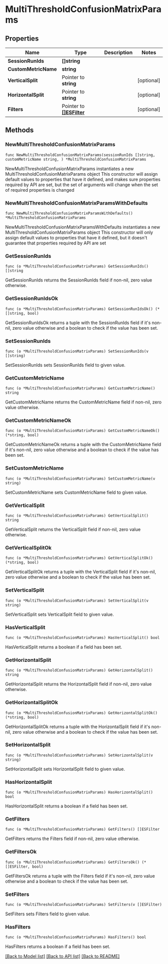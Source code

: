 # MultiThresholdConfusionMatrixParams

## Properties

Name | Type | Description | Notes
------------ | ------------- | ------------- | -------------
**SessionRunIds** | **[]string** |  | 
**CustomMetricName** | **string** |  | 
**VerticalSplit** | Pointer to **string** |  | [optional] 
**HorizontalSplit** | Pointer to **string** |  | [optional] 
**Filters** | Pointer to [**[]ESFilter**](ESFilter.md) |  | [optional] 

## Methods

### NewMultiThresholdConfusionMatrixParams

`func NewMultiThresholdConfusionMatrixParams(sessionRunIds []string, customMetricName string, ) *MultiThresholdConfusionMatrixParams`

NewMultiThresholdConfusionMatrixParams instantiates a new MultiThresholdConfusionMatrixParams object
This constructor will assign default values to properties that have it defined,
and makes sure properties required by API are set, but the set of arguments
will change when the set of required properties is changed

### NewMultiThresholdConfusionMatrixParamsWithDefaults

`func NewMultiThresholdConfusionMatrixParamsWithDefaults() *MultiThresholdConfusionMatrixParams`

NewMultiThresholdConfusionMatrixParamsWithDefaults instantiates a new MultiThresholdConfusionMatrixParams object
This constructor will only assign default values to properties that have it defined,
but it doesn't guarantee that properties required by API are set

### GetSessionRunIds

`func (o *MultiThresholdConfusionMatrixParams) GetSessionRunIds() []string`

GetSessionRunIds returns the SessionRunIds field if non-nil, zero value otherwise.

### GetSessionRunIdsOk

`func (o *MultiThresholdConfusionMatrixParams) GetSessionRunIdsOk() (*[]string, bool)`

GetSessionRunIdsOk returns a tuple with the SessionRunIds field if it's non-nil, zero value otherwise
and a boolean to check if the value has been set.

### SetSessionRunIds

`func (o *MultiThresholdConfusionMatrixParams) SetSessionRunIds(v []string)`

SetSessionRunIds sets SessionRunIds field to given value.


### GetCustomMetricName

`func (o *MultiThresholdConfusionMatrixParams) GetCustomMetricName() string`

GetCustomMetricName returns the CustomMetricName field if non-nil, zero value otherwise.

### GetCustomMetricNameOk

`func (o *MultiThresholdConfusionMatrixParams) GetCustomMetricNameOk() (*string, bool)`

GetCustomMetricNameOk returns a tuple with the CustomMetricName field if it's non-nil, zero value otherwise
and a boolean to check if the value has been set.

### SetCustomMetricName

`func (o *MultiThresholdConfusionMatrixParams) SetCustomMetricName(v string)`

SetCustomMetricName sets CustomMetricName field to given value.


### GetVerticalSplit

`func (o *MultiThresholdConfusionMatrixParams) GetVerticalSplit() string`

GetVerticalSplit returns the VerticalSplit field if non-nil, zero value otherwise.

### GetVerticalSplitOk

`func (o *MultiThresholdConfusionMatrixParams) GetVerticalSplitOk() (*string, bool)`

GetVerticalSplitOk returns a tuple with the VerticalSplit field if it's non-nil, zero value otherwise
and a boolean to check if the value has been set.

### SetVerticalSplit

`func (o *MultiThresholdConfusionMatrixParams) SetVerticalSplit(v string)`

SetVerticalSplit sets VerticalSplit field to given value.

### HasVerticalSplit

`func (o *MultiThresholdConfusionMatrixParams) HasVerticalSplit() bool`

HasVerticalSplit returns a boolean if a field has been set.

### GetHorizontalSplit

`func (o *MultiThresholdConfusionMatrixParams) GetHorizontalSplit() string`

GetHorizontalSplit returns the HorizontalSplit field if non-nil, zero value otherwise.

### GetHorizontalSplitOk

`func (o *MultiThresholdConfusionMatrixParams) GetHorizontalSplitOk() (*string, bool)`

GetHorizontalSplitOk returns a tuple with the HorizontalSplit field if it's non-nil, zero value otherwise
and a boolean to check if the value has been set.

### SetHorizontalSplit

`func (o *MultiThresholdConfusionMatrixParams) SetHorizontalSplit(v string)`

SetHorizontalSplit sets HorizontalSplit field to given value.

### HasHorizontalSplit

`func (o *MultiThresholdConfusionMatrixParams) HasHorizontalSplit() bool`

HasHorizontalSplit returns a boolean if a field has been set.

### GetFilters

`func (o *MultiThresholdConfusionMatrixParams) GetFilters() []ESFilter`

GetFilters returns the Filters field if non-nil, zero value otherwise.

### GetFiltersOk

`func (o *MultiThresholdConfusionMatrixParams) GetFiltersOk() (*[]ESFilter, bool)`

GetFiltersOk returns a tuple with the Filters field if it's non-nil, zero value otherwise
and a boolean to check if the value has been set.

### SetFilters

`func (o *MultiThresholdConfusionMatrixParams) SetFilters(v []ESFilter)`

SetFilters sets Filters field to given value.

### HasFilters

`func (o *MultiThresholdConfusionMatrixParams) HasFilters() bool`

HasFilters returns a boolean if a field has been set.


[[Back to Model list]](../README.md#documentation-for-models) [[Back to API list]](../README.md#documentation-for-api-endpoints) [[Back to README]](../README.md)


